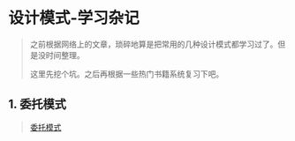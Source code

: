 # 设计模式-学习杂记

> 之前根据网络上的文章，琐碎地算是把常用的几种设计模式都学习过了。但是没时间整理。
>
> 这里先挖个坑。之后再根据一些热门书籍系统复习下吧。

## 1. 委托模式

> [委托模式](https://www.jianshu.com/p/e7a5f0e45862)